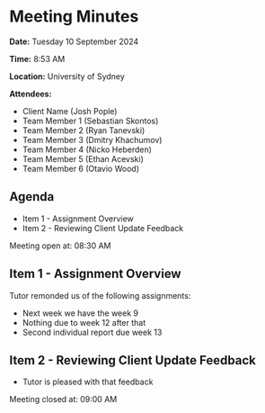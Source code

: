 # Meeting Minutes

**Date:** Tuesday 10 September 2024

**Time:** 8:53 AM

**Location:** University of Sydney

**Attendees:**

* Client Name (Josh Pople)
* Team Member 1 (Sebastian Skontos)
* Team Member 2 (Ryan Tanevski)
* Team Member 3 (Dmitry Khachumov)
* Team Member 4 (Nicko Heberden)
* Team Member 5 (Ethan Acevski)
* Team Member 6 (Otavio Wood)

## Agenda

* Item 1 - Assignment Overview
* Item 2 - Reviewing Client Update Feedback

Meeting open at: 08:30 AM

## Item 1 - Assignment Overview
Tutor remonded us of the following assignments:
* Next week we have the week 9
* Nothing due to week 12 after that
* Second individual report due week 13

## Item 2 - Reviewing Client Update Feedback
* Tutor is pleased with that feedback



Meeting closed at:  09:00 AM
